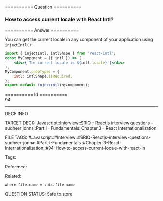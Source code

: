 ========== Question ==========  

### How to access current locale with React Intl?  

========== Answer ==========  

You can get the current locale in any component of your application using
`injectIntl()`:

```jsx
import { injectIntl, intlShape } from 'react-intl';
const MyComponent = ({ intl }) => (
    <div>{`The current locale is ${intl.locale}`}</div>
);
MyComponent.propTypes = {
    intl: intlShape.isRequired,
};
export default injectIntl(MyComponent);
```

========== Id ==========  
94

---

DECK INFO

TARGET DECK: Javascript::Interview::SRIQ - Reactjs interview questions - sudheer jonna::Part I - Fundamentals::Chapter 3 - React Internationalization

FILE TAGS: #Javascript::#Interview::#SRIQ-Reactjs-interview-questions-sudheer-jonna::#Part-I-Fundamentals::#Chapter-3-React-Internationalization::#94-How-to-access-current-locale-with-react-in

Tags:

Reference:

Related:

```dataview
where file.name = this.file.name
```
QUESTION STATUS: Safe to store

